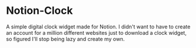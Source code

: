 # Notion-Clock
A simple digital clock widget made for Notion. 
I didn't want to have to create an account for a million different websites just to download a clock widget, so figured I'll stop being lazy and create my own. 
